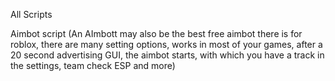 All Scripts



Aimbot script 
(An AImbott may also be the best free aimbot there is for roblox, there are many setting options,
works in most of your games, after a 20 second advertising GUI, the aimbot starts, 
with which you have a track in the settings, team check ESP and more)
